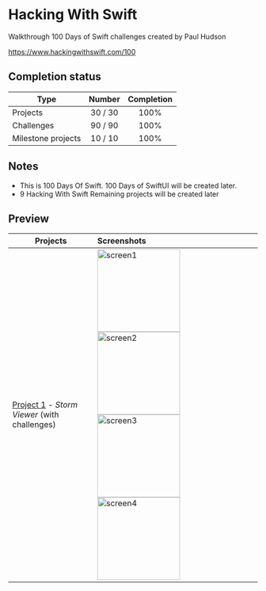 # Hacking With Swift
Walkthrough 100 Days of Swift challenges created by Paul Hudson

https://www.hackingwithswift.com/100

## Completion status

| Type               | Number        | Completion  |
| ------------------ |:-------------:| :---:       |
| Projects           | 30 / 30       | 100%        |
| Challenges         | 90 / 90       | 100%        |
| Milestone projects | 10 / 10       | 100%        |

## Notes

* This is 100 Days Of Swift. 100 Days of SwiftUI will be created later.
* 9 Hacking With Swift Remaining projects will be created later

## Preview

| Projects                                                                                                                                     | Screenshots        |
| ---                                                                                                                                          |:---                 |
|[Project 1](https://github.com/mac-Khuda/hackingwithswift/tree/master/100%20days%20of%20Swift%20%7C%20Classic/Project%201) - *Storm Viewer* (with challenges) |<img width="167" alt="screen1" src="https://user-images.githubusercontent.com/62836165/115138560-a6f95100-a035-11eb-9e1d-ba0a0b35289a.png"> <img width="167" alt="screen2" src="https://user-images.githubusercontent.com/62836165/115138564-ac569b80-a035-11eb-828d-bcb2ac2bd6a0.png"> <img width="167" alt="screen3" src="https://user-images.githubusercontent.com/62836165/115138569-b082b900-a035-11eb-970b-cf805e193a13.png"> <img width="167" alt="screen4" src="https://user-images.githubusercontent.com/62836165/115138570-b4164000-a035-11eb-9029-db78120ca081.png">|
